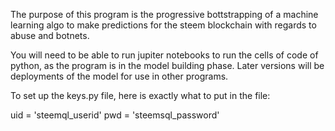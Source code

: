 The purpose of this program is the progressive bottstrapping of a machine learning algo to make predictions for the steem blockchain with regards to abuse and botnets.

You will need to be able to run jupiter notebooks to run the cells of code of python, as the program is in the model building phase. Later versions will be deployments of the model for use in other programs.

To set up the keys.py file, here is exactly what to put in the file:

uid = 'steemql_userid'
pwd = 'steemsql_password'